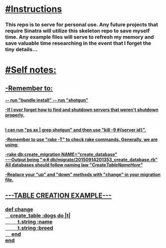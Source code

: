 <u><h1>#Instructions</h1></u>

<h3>This repo is to serve for personal use. Any future projects that require Sinatra
will utilize this skeleton repo to save myself time. Any example files will
serve to refresh my memory and save valuable time researching in the event that
I forget the tiny details...</h3>

<u><h1>#Self notes:</h1><u>
<h2>-Remember to:</h2>
<strong>-- run "bundle install"
-- run "shotgun"

<p>-If I ever forget how to find and shutdown servers that weren't shutdown properly,</p><br>
I can run "ps ax | grep shotgun" and then use "kill -9 #{server id}".

<p>-Remember to use "rake -T" to check rake commands. Generally, we are using:</p>

<p>-rake db:create_migration NAME="create_database"<br>
---Output being "=># db/migrate/20150914201353_create_database.rb"<br> All databases should follow naming law "Create<em>TableNameHere"</em></p>

<p>-Replace your "up" and "down" methods with "change" in your migration file.</p>

<u><h2><p>---TABLE CREATION EXAMPLE---</p></h2></u>
<h3>
def change<br>
&emsp;create_table :dogs do |t|<br>
&emsp; &emsp; t.string :name<br>
&emsp; &emsp; t.string :breed<br>
&emsp; end<br>
end<br></h3>
</strong>
